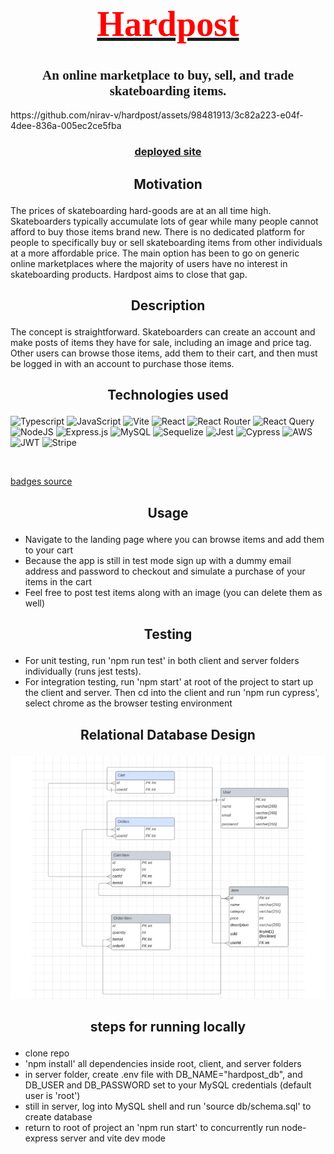 <!-- # <p align="center">[<img style="height: 200px; width: 200px;" src="./client/src/images/Hardpost-logos_transparent.png">](https://hardpost-f79ecee5b44d.herokuapp.com/)</p> -->

# <a href="https://www.hardpost-shop.com/"><h1 align="center" style="color: red; font-family: 'Times New Roman', serif">Hardpost</h1></a>

## <h2 align="center" style="font-family: 'Times New Roman', serif;"> An online marketplace to buy, sell, and trade skateboarding items. </h2>

<div style="display: flex; justify-content: center">https://github.com/nirav-v/hardpost/assets/98481913/3c82a223-e04f-4dee-836a-005ec2ce5fba</div>





### <p align="center"> [deployed site](https://www.hardpost-shop.com/) </p>

## <p align="center">Motivation

The prices of skateboarding hard-goods are at an all time high. Skateboarders typically accumulate lots of gear while many people cannot afford to buy those items brand new. There is no dedicated platform for people to specifically buy or sell skateboarding items from other individuals at a more affordable price. The main option has been to go on generic online marketplaces where the majority of users have no interest in skateboarding products. Hardpost aims to close that gap.

## <p align="center">Description

The concept is straightforward. Skateboarders can create an account and make posts of items they have for sale, including an image and price tag. Other users can browse those items, add them to their cart, and then must be logged in with an account to purchase those items.

## <p align="center">Technologies used

![Typescript](https://img.shields.io/badge/TypeScript-007ACC?style=for-the-badge&logo=typescript&logoColor=white)
![JavaScript](https://img.shields.io/badge/javascript-%23323330.svg?style=for-the-badge&logo=javascript&logoColor=%23F7DF1E)
![Vite](https://img.shields.io/badge/Vite-B73BFE?style=for-the-badge&logo=vite&logoColor=FFD62E)
![React](https://img.shields.io/badge/react-%2320232a.svg?style=for-the-badge&logo=react&logoColor=%2361DAFB)
![React Router](https://img.shields.io/badge/React_Router-CA4245?style=for-the-badge&logo=react-router&logoColor=white)
![React Query](https://img.shields.io/badge/React_Query-FF4154?style=for-the-badge&logo=ReactQuery&logoColor=white)
![NodeJS](https://img.shields.io/badge/node.js-6DA55F?style=for-the-badge&logo=node.js&logoColor=black)
![Express.js](https://img.shields.io/badge/express.js-%23404d59.svg?style=for-the-badge&logo=express&logoColor=%2361DAFB)
![MySQL](https://img.shields.io/badge/mysql-%2300f.svg?style=for-the-badge&logo=mysql&logoColor=red)
![Sequelize](https://img.shields.io/badge/Sequelize-52B0E7?style=for-the-badge&logo=Sequelize&logoColor=white)
![Jest](https://img.shields.io/badge/Jest-C21325?style=for-the-badge&logo=jest&logoColor=white)
![Cypress](https://img.shields.io/badge/Cypress-17202C?style=for-the-badge&logo=cypress&logoColor=white)
![AWS](https://img.shields.io/badge/AWS-%23FF9900.svg?style=for-the-badge&logo=amazon-aws&logoColor=white)
![JWT](https://img.shields.io/badge/JWT-black?style=for-the-badge&logo=JSON%20web%20tokens)
![Stripe](https://img.shields.io/badge/Stripe-626CD9?style=for-the-badge&logo=Stripe&logoColor=white)

<br>

[badges source](https://github.com/alexandresanlim/Badges4-README.md-Profile)

</p>

## <p align="center">Usage

- Navigate to the landing page where you can browse items and add them to your cart
- Because the app is still in test mode sign up with a dummy email address and password to checkout and simulate a purchase of your items in the cart
- Feel free to post test items along with an image (you can delete them as well)

## <p align="center">Testing

- For unit testing, run 'npm run test' in both client and server folders individually (runs jest tests).
- For integration testing, run 'npm start' at root of the project to start up the client and server. Then cd into the client and run 'npm run cypress', select chrome as the browser testing environment

## <p align="center"> Relational Database Design

<img src="./readme-screenshots/hardpost-ERD.jpg">

## <p align="center"> steps for running locally

- clone repo
- 'npm install' all dependencies inside root, client, and server folders
- in server folder, create .env file with DB_NAME="hardpost_db", and DB_USER and DB_PASSWORD set to your MySQL credentials (default user is 'root')
- still in server, log into MySQL shell and run 'source db/schema.sql' to create database
- return to root of project an 'npm run start' to concurrently run node-express server and vite dev mode
